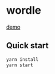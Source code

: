 # wordle

[demo](https://www.javascript.fun/wordle/)

## Quick start

```sh
yarn install
yarn start
```

